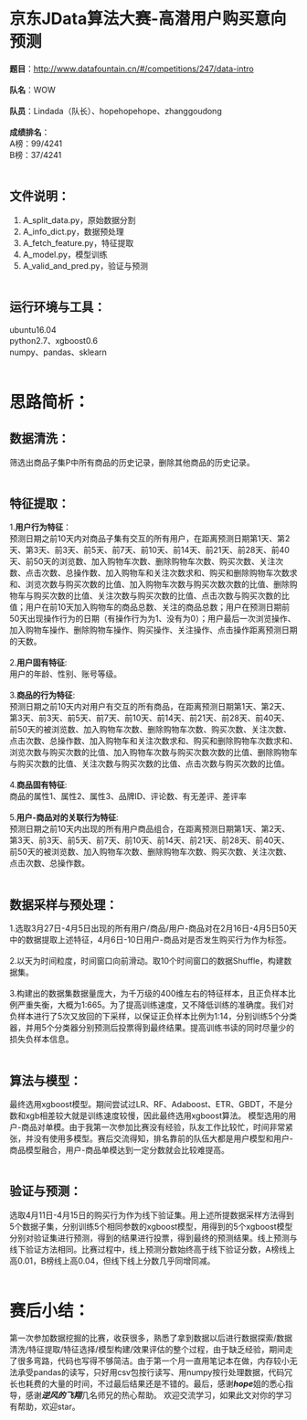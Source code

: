 京东JData算法大赛-高潜用户购买意向预测
===
**题目**：<http://www.datafountain.cn/#/competitions/247/data-intro><br><br>
**队名**：WOW<br><br>
**队员**：Lindada（队长）、hopehopehope、zhanggoudong<br><br>
**成绩排名**：<br>A榜：99/4241<br>	B榜：37/4241<br><br>

文件说明：
---
1. A_split_data.py，原始数据分割
2.  A_info_dict.py，数据预处理
3. A_fetch_feature.py，特征提取
4.  A_model.py，模型训练
5. A_valid_and_pred.py，验证与预测<br><br>

运行环境与工具：
---
ubuntu16.04<br>
python2.7、xgboost0.6<br>
numpy、pandas、sklearn<br><br>

思路简析：
===

数据清洗：
---
筛选出商品子集P中所有商品的历史记录，删除其他商品的历史记录。<br><br>

特征提取：
---
1.**用户行为特征**：<br>
预测日期之前10天内对商品子集有交互的所有用户，在距离预测日期第1天、第2天、第3天、前3天、前5天、前7天、前10天、前14天、前21天、前28天、前40天、前50天的浏览数、加入购物车次数、删除购物车次数、购买次数、关注次数、点击次数、总操作数、加入购物车和关注次数求和、购买和删除购物车次数求和、浏览次数与购买次数的比值、加入购物车次数与购买次数次数的比值、删除购物车与购买次数的比值、关注次数与购买次数的比值、点击次数与购买次数的比值；用户在前10天加入购物车的商品总数、关注的商品总数；用户在预测日期前50天出现操作行为的日期（有操作行为为1、没有为0）；用户最后一次浏览操作、加入购物车操作、删除购物车操作、购买操作、关注操作、点击操作距离预测日期的天数。<br><br>
2.**用户固有特征**:<br>
用户的年龄、性别、账号等级。<br><br>
3.**商品的行为特征**:<br>
预测日期之前10天内对用户有交互的所有商品，在距离预测日期第1天、第2天、第3天、前3天、前5天、前7天、前10天、前14天、前21天、前28天、前40天、前50天的被浏览数、加入购物车次数、删除购物车次数、购买次数、关注次数、点击次数、总操作数、加入购物车和关注次数求和、购买和删除购物车次数求和、浏览次数与购买次数的比值、加入购物车次数与购买次数次数的比值、删除购物车与购买次数的比值、关注次数与购买次数的比值、点击次数与购买次数的比值。<br><br>
4.**商品固有特征**:<br>
商品的属性1、属性2、属性3、品牌ID、评论数、有无差评、差评率<br><br>
5.**用户-商品对的关联行为特征**:<br>
预测日期之前10天内出现的所有用户商品组合，在距离预测日期第1天、第2天、第3天、前3天、前5天、前7天、前10天、前14天、前21天、前28天、前40天、前50天的被浏览数、加入购物车次数、删除购物车次数、购买次数、关注次数、点击次数、总操作数。<br><br>

数据采样与预处理：
---
1.选取3月27日-4月5日出现的所有用户/商品/用户-商品对在2月16日-4月5日50天中的数据提取上述特征，4月6日-10日用户-商品对是否发生购买行为作为标签。<br><br>
2.以天为时间粒度，时间窗口向前滑动。取10个时间窗口的数据Shuffle，构建数据集。<br><br>
3.构建出的数据集数据量庞大，为千万级的400维左右的特征样本，且正负样本比例严重失衡，大概为1:665。为了提高训练速度，又不降低训练的准确度。我们对负样本进行了5次又放回的下采样，以保证正负样本比例为1:14，分别训练5个分类器，并用5个分类器分别预测后投票得到最终结果。提高训练书读的同时尽量少的损失负样本信息。<br><br>

算法与模型：
---
最终选用xgboost模型。期间尝试过LR、RF、Adaboost、ETR、GBDT，不是分数和xgb相差较大就是训练速度较慢，因此最终选用xgboost算法。
模型选用的用户-商品对单模。由于我第一次参加比赛没有经验，队友工作比较忙，时间非常紧张，并没有使用多模型。赛后交流得知，排名靠前的队伍大都是用户模型和用户-商品模型融合，用户-商品单模达到一定分数就会比较难提高。<br><br>

验证与预测：
---
选取4月11日-4月15日的购买行为作为线下验证集。用上述所提数据采样方法得到5个数据子集，分别训练5个相同参数的xgboost模型，用得到的5个xgboost模型分别对验证集进行预测，得到的结果进行投票，得到最终的预测结果。线上预测与线下验证方法相同。比赛过程中，线上预测分数始终高于线下验证分数，A榜线上高0.01，B榜线上高0.04，但线下线上分数几乎同增同减。<br><br>

赛后小结：
===
第一次参加数据挖掘的比赛，收获很多，熟悉了拿到数据以后进行数据探索/数据清洗/特征提取/特征选择/模型构建/效果评估的整个过程，由于缺乏经验，期间走了很多弯路，代码也写得不够简洁。由于第一个月一直用笔记本在做，内存较小无法承受pandas的读写，只好用csv包按行读写、用numpy按行处理数据，代码冗长也耗费的大量的时间，不过最后结果还是不错的。最后，感谢***hope***姐的悉心指导，感谢***逆风的飞翔***几名师兄的热心帮助。
欢迎交流学习，如果此文对你的学习有帮助，欢迎star。

